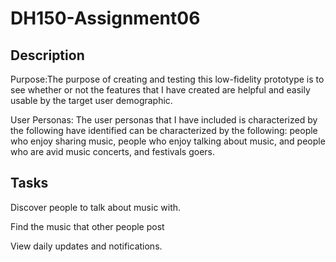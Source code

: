 # DH150-Assignment06

## Description 
Purpose:The purpose of creating and testing this low-fidelity prototype is to see whether or not the features that I have created are helpful and  easily usable by the target user demographic.

User Personas: The user personas that I have included is characterized by the following have identified can be characterized by the following: people who enjoy sharing music, people who enjoy talking about music, and people who are avid music concerts, and festivals goers. 

## Tasks
Discover people to talk about music with. 

Find the music that other people post

View daily updates and notifications.
